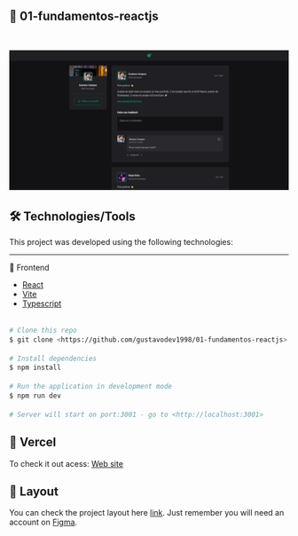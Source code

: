 
## :book: 01-fundamentos-reactjs

<br><div align="center">
<img alt="" title="" src="https://github.com/gustavodev1998/01-fundamentos-reactjs/blob/main/public/layout.png?raw=true" width="1200px" />

</div>

## 🛠️ Technologies/Tools

This project was developed using the following technologies:

---

🔭 Frontend

- [React](https://pt-br.reactjs.org/)
- [Vite](https://vitejs.dev/)
- [Typescript](https://www.typescriptlang.org/)


```bash

# Clone this repo
$ git clone <https://github.com/gustavodev1998/01-fundamentos-reactjs>

# Install dependencies
$ npm install

# Run the application in development mode
$ npm run dev

# Server will start on port:3001 - go to <http://localhost:3001>

```

## :link: Vercel
To check it out acess: <a target="_blank" href="https://01-fundamentos-reactjs-ts-mddy.vercel.app/">Web site</a>

## 🔖 Layout

You can check the project layout here [link](<https://www.figma.com/file/4fJN175PsnakAZ0pwKndO1/Ignite-Feed-(Community)>). Just remember you will need an account on [Figma](http://figma.com/).

